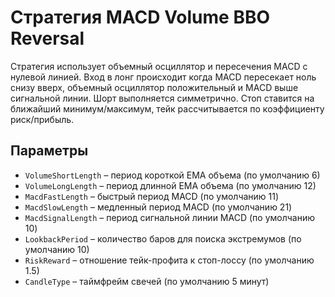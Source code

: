 # Стратегия MACD Volume BBO Reversal

Стратегия использует объемный осциллятор и пересечения MACD с нулевой линией.
Вход в лонг происходит когда MACD пересекает ноль снизу вверх,
объемный осциллятор положительный и MACD выше сигнальной линии.
Шорт выполняется симметрично. Стоп ставится на ближайший минимум/максимум,
тейк рассчитывается по коэффициенту риск/прибыль.

## Параметры
- `VolumeShortLength` – период короткой EMA объема (по умолчанию 6)
- `VolumeLongLength` – период длинной EMA объема (по умолчанию 12)
- `MacdFastLength` – быстрый период MACD (по умолчанию 11)
- `MacdSlowLength` – медленный период MACD (по умолчанию 21)
- `MacdSignalLength` – период сигнальной линии MACD (по умолчанию 10)
- `LookbackPeriod` – количество баров для поиска экстремумов (по умолчанию 10)
- `RiskReward` – отношение тейк-профита к стоп-лоссу (по умолчанию 1.5)
- `CandleType` – таймфрейм свечей (по умолчанию 5 минут)
